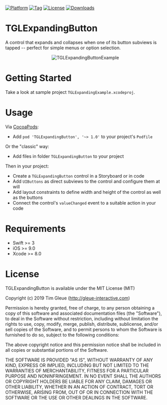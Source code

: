 [![Platform](https://img.shields.io/cocoapods/p/TGLExpandingButton.svg?maxAge=86400)]()
[![Tag](https://img.shields.io/github/tag/gleue/TGLExpandingButton.svg?maxAge=86400)]()
[![License](https://img.shields.io/github/license/gleue/TGLExpandingButton.svg?maxAge=86400)]()
[![Downloads](https://img.shields.io/cocoapods/dt/TGLExpandingButton.svg?maxAge=86400)]()

TGLExpandingButton
==================

A control that expands and collapses when one of its button subviews is tapped -- perfect for simple menus or option selection.
 
<p align="center">
<img src="https://raw.github.com/gleue/TGLExpandingButton/master/Screenshots/TGLExpandingButtonExample.gif" alt="TGLExpandingButtonExample" title="TGLExpandingButtonExample">
</p>

Getting Started
===============

Take a look at sample project `TGLExpandingExample.xcodeproj`. 

Usage
=====

Via [CocoaPods](http://cocoapods.org):

* Add `pod 'TGLExpandingButton', '~> 1.0'` to your project's `Podfile`

Or the "classic" way:

* Add files in folder `TGLExpandingButton` to your project

Then in your project:

* Create a `TGLExpandingButton` control in a Storyboard or in code
* Add `UIButtons` as direct subviews to the control and configure them at will
* Add layout constraints to define width and height of the control as well as the buttons
* Connect the control's `valueChanged` event to a suitable action in your code

Requirements
============

* Swift >= 3
* iOS >= 9.0
* Xcode >= 8.0

License
=======

TGLExpandingButton is available under the MIT License (MIT)

Copyright (c) 2019 Tim Gleue (http://gleue-interactive.com)

Permission is hereby granted, free of charge, to any person obtaining a copy
of this software and associated documentation files (the "Software"), to deal
in the Software without restriction, including without limitation the rights
to use, copy, modify, merge, publish, distribute, sublicense, and/or sell
copies of the Software, and to permit persons to whom the Software is
furnished to do so, subject to the following conditions:

The above copyright notice and this permission notice shall be included in
all copies or substantial portions of the Software.

THE SOFTWARE IS PROVIDED "AS IS", WITHOUT WARRANTY OF ANY KIND, EXPRESS OR
IMPLIED, INCLUDING BUT NOT LIMITED TO THE WARRANTIES OF MERCHANTABILITY,
FITNESS FOR A PARTICULAR PURPOSE AND NONINFRINGEMENT. IN NO EVENT SHALL THE
AUTHORS OR COPYRIGHT HOLDERS BE LIABLE FOR ANY CLAIM, DAMAGES OR OTHER
LIABILITY, WHETHER IN AN ACTION OF CONTRACT, TORT OR OTHERWISE, ARISING FROM,
OUT OF OR IN CONNECTION WITH THE SOFTWARE OR THE USE OR OTHER DEALINGS IN
THE SOFTWARE.
